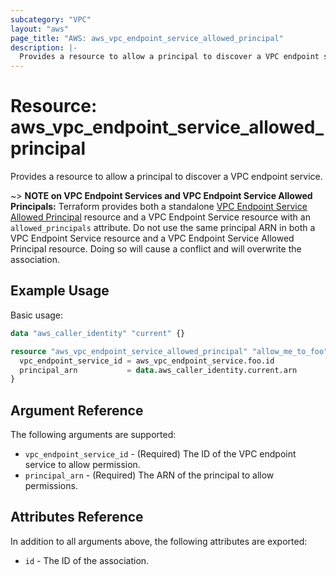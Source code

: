 ```yaml
---
subcategory: "VPC"
layout: "aws"
page_title: "AWS: aws_vpc_endpoint_service_allowed_principal"
description: |-
  Provides a resource to allow a principal to discover a VPC endpoint service.
---
```


# Resource: aws_vpc_endpoint_service_allowed_principal

Provides a resource to allow a principal to discover a VPC endpoint service.

~> **NOTE on VPC Endpoint Services and VPC Endpoint Service Allowed Principals:** Terraform provides
both a standalone [VPC Endpoint Service Allowed Principal](vpc_endpoint_service_allowed_principal.html) resource
and a VPC Endpoint Service resource with an `allowed_principals` attribute. Do not use the same principal ARN in both
a VPC Endpoint Service resource and a VPC Endpoint Service Allowed Principal resource. Doing so will cause a conflict
and will overwrite the association.

## Example Usage

Basic usage:

```terraform
data "aws_caller_identity" "current" {}

resource "aws_vpc_endpoint_service_allowed_principal" "allow_me_to_foo" {
  vpc_endpoint_service_id = aws_vpc_endpoint_service.foo.id
  principal_arn           = data.aws_caller_identity.current.arn
}
```

## Argument Reference

The following arguments are supported:

* `vpc_endpoint_service_id` - (Required) The ID of the VPC endpoint service to allow permission.
* `principal_arn` - (Required) The ARN of the principal to allow permissions.

## Attributes Reference

In addition to all arguments above, the following attributes are exported:

* `id` - The ID of the association.
